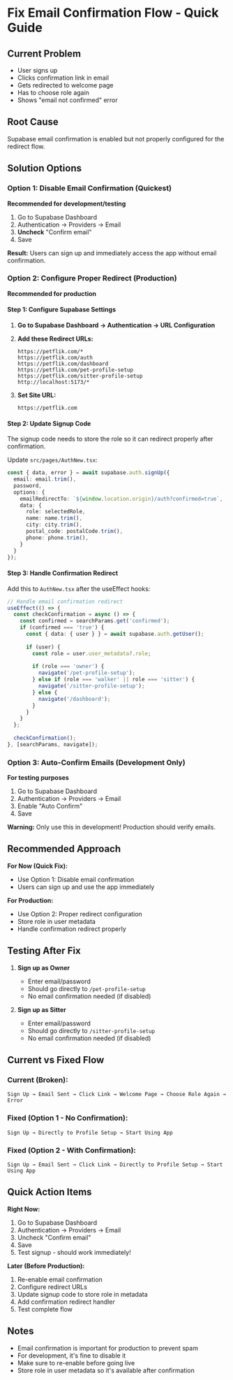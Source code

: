 # Fix Email Confirmation Flow - Quick Guide

## Current Problem
- User signs up
- Clicks confirmation link in email
- Gets redirected to welcome page
- Has to choose role again
- Shows "email not confirmed" error

## Root Cause
Supabase email confirmation is enabled but not properly configured for the redirect flow.

## Solution Options

### Option 1: Disable Email Confirmation (Quickest)
**Recommended for development/testing**

1. Go to Supabase Dashboard
2. Authentication → Providers → Email
3. **Uncheck** "Confirm email"
4. Save

**Result:** Users can sign up and immediately access the app without email confirmation.

### Option 2: Configure Proper Redirect (Production)
**Recommended for production**

#### Step 1: Configure Supabase Settings

1. **Go to Supabase Dashboard → Authentication → URL Configuration**

2. **Add these Redirect URLs:**
   ```
   https://petflik.com/*
   https://petflik.com/auth
   https://petflik.com/dashboard
   https://petflik.com/pet-profile-setup
   https://petflik.com/sitter-profile-setup
   http://localhost:5173/*
   ```

3. **Set Site URL:**
   ```
   https://petflik.com
   ```

#### Step 2: Update Signup Code

The signup code needs to store the role so it can redirect properly after confirmation.

Update `src/pages/AuthNew.tsx`:

```typescript
const { data, error } = await supabase.auth.signUp({
  email: email.trim(),
  password,
  options: {
    emailRedirectTo: `${window.location.origin}/auth?confirmed=true`,
    data: {
      role: selectedRole,
      name: name.trim(),
      city: city.trim(),
      postal_code: postalCode.trim(),
      phone: phone.trim(),
    }
  }
});
```

#### Step 3: Handle Confirmation Redirect

Add this to `AuthNew.tsx` after the useEffect hooks:

```typescript
// Handle email confirmation redirect
useEffect(() => {
  const checkConfirmation = async () => {
    const confirmed = searchParams.get('confirmed');
    if (confirmed === 'true') {
      const { data: { user } } = await supabase.auth.getUser();
      
      if (user) {
        const role = user.user_metadata?.role;
        
        if (role === 'owner') {
          navigate('/pet-profile-setup');
        } else if (role === 'walker' || role === 'sitter') {
          navigate('/sitter-profile-setup');
        } else {
          navigate('/dashboard');
        }
      }
    }
  };
  
  checkConfirmation();
}, [searchParams, navigate]);
```

### Option 3: Auto-Confirm Emails (Development Only)
**For testing purposes**

1. Go to Supabase Dashboard
2. Authentication → Providers → Email
3. Enable "Auto Confirm"
4. Save

**Warning:** Only use this in development! Production should verify emails.

## Recommended Approach

**For Now (Quick Fix):**
- Use Option 1: Disable email confirmation
- Users can sign up and use the app immediately

**For Production:**
- Use Option 2: Proper redirect configuration
- Store role in user metadata
- Handle confirmation redirect properly

## Testing After Fix

1. **Sign up as Owner**
   - Enter email/password
   - Should go directly to `/pet-profile-setup`
   - No email confirmation needed (if disabled)

2. **Sign up as Sitter**
   - Enter email/password
   - Should go directly to `/sitter-profile-setup`
   - No email confirmation needed (if disabled)

## Current vs Fixed Flow

### Current (Broken):
```
Sign Up → Email Sent → Click Link → Welcome Page → Choose Role Again → Error
```

### Fixed (Option 1 - No Confirmation):
```
Sign Up → Directly to Profile Setup → Start Using App
```

### Fixed (Option 2 - With Confirmation):
```
Sign Up → Email Sent → Click Link → Directly to Profile Setup → Start Using App
```

## Quick Action Items

**Right Now:**
1. Go to Supabase Dashboard
2. Authentication → Providers → Email
3. Uncheck "Confirm email"
4. Save
5. Test signup - should work immediately!

**Later (Before Production):**
1. Re-enable email confirmation
2. Configure redirect URLs
3. Update signup code to store role in metadata
4. Add confirmation redirect handler
5. Test complete flow

## Notes

- Email confirmation is important for production to prevent spam
- For development, it's fine to disable it
- Make sure to re-enable before going live
- Store role in user metadata so it's available after confirmation
